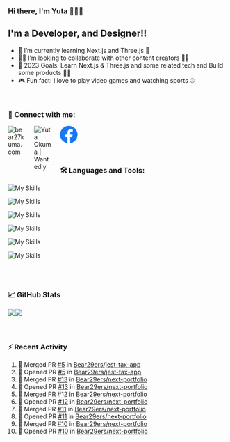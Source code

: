 ### Hi there, I'm Yuta 🤟🏻🐻

## I'm a Developer, and Designer!!

- 🌱 I’m currently learning Next.js and Three.js 🤣
- 👬🏻 I’m looking to collaborate with other content creators 👋🏻
- 🥅 2023 Goals: Learn Next.js & Three.js and some related tech and Build some products 💪🏻
- 🎮 Fun fact: I love to play video games and watching sports ⚾️

<br />

### :wave: Connect with me:

[<img align="left" alt="bear27kuma.com" width="40px" src="https://user-images.githubusercontent.com/39920490/156489586-f125813b-e344-46d6-9306-f5786684b976.jpg" style="margin-right: 20px;" />](https://bear29ers.github.io/)
[<img align="left" alt="Yuta Okuma | Wantedly" width="40px" src="https://user-images.githubusercontent.com/39920490/156489528-fdc520d6-10f1-43b6-8bf8-fadf8dcf1a90.jpg" style="margin-right: 20px;" />](https://www.wantedly.com/id/yuta_okuma_b)
[<img align="left" alt="Yuta Okuma | Facebook" width="40px" src="https://github.com/github/explore/blob/main/topics/facebook/facebook.png?raw=true" style="margin-right: 20px;" />](https://www.facebook.com/kumakuma1129/)

[//]: # '[<img align="left" alt="Yuta Okuma | Instagram" width="40px" src="https://github.com/github/explore/blob/main/topics/instagram/instagram.png?raw=true" />](https://www.instagram.com/bear_27earl/)'

<br />
<br />
<br />
<br />

### :hammer_and_wrench: Languages and Tools:

![My Skills](https://skillicons.dev/icons?i=html,css,sass,tailwind,bootstrap,js)

![My Skills](https://skillicons.dev/icons?i=ts,jquery,react,nextjs,vercel,vue)

![My Skills](https://skillicons.dev/icons?i=nodejs,express,jest,php,laravel,mysql)

![My Skills](https://skillicons.dev/icons?i=docker,git,github,githubactions,aws,linux)

![My Skills](https://skillicons.dev/icons?i=vim,neovim,lua,md,idea,vscode)

![My Skills](https://skillicons.dev/icons?i=atom,webpack,xd,ps,ai,ae)

<br />
<br />

### :chart_with_upwards_trend: GitHub Stats

<div style="display: flex;">
    <a href="https://github.com/Bear29ers">
        <img height="200px;" src="https://github-readme-stats.vercel.app/api?username=Bear29ers&show_icons=true&theme=bear">
    </a>
    <a href="https://github.com/Bear29ers">
        <img height="200px" src="https://github-readme-stats.vercel.app/api/top-langs/?username=Bear29ers&langs_count=6&layout=compact&theme=bear">
    </a>
</div>

<br />
<br />

### :zap: Recent Activity

<!--START_SECTION:activity-->

1. 🎉 Merged PR [#5](https://github.com/Bear29ers/jest-tax-app/pull/5) in [Bear29ers/jest-tax-app](https://github.com/Bear29ers/jest-tax-app)
2. 💪 Opened PR [#5](https://github.com/Bear29ers/jest-tax-app/pull/5) in [Bear29ers/jest-tax-app](https://github.com/Bear29ers/jest-tax-app)
3. 🎉 Merged PR [#13](https://github.com/Bear29ers/next-portfolio/pull/13) in [Bear29ers/next-portfolio](https://github.com/Bear29ers/next-portfolio)
4. 💪 Opened PR [#13](https://github.com/Bear29ers/next-portfolio/pull/13) in [Bear29ers/next-portfolio](https://github.com/Bear29ers/next-portfolio)
5. 🎉 Merged PR [#12](https://github.com/Bear29ers/next-portfolio/pull/12) in [Bear29ers/next-portfolio](https://github.com/Bear29ers/next-portfolio)
6. 💪 Opened PR [#12](https://github.com/Bear29ers/next-portfolio/pull/12) in [Bear29ers/next-portfolio](https://github.com/Bear29ers/next-portfolio)
7. 🎉 Merged PR [#11](https://github.com/Bear29ers/next-portfolio/pull/11) in [Bear29ers/next-portfolio](https://github.com/Bear29ers/next-portfolio)
8. 💪 Opened PR [#11](https://github.com/Bear29ers/next-portfolio/pull/11) in [Bear29ers/next-portfolio](https://github.com/Bear29ers/next-portfolio)
9. 🎉 Merged PR [#10](https://github.com/Bear29ers/next-portfolio/pull/10) in [Bear29ers/next-portfolio](https://github.com/Bear29ers/next-portfolio)
10. 💪 Opened PR [#10](https://github.com/Bear29ers/next-portfolio/pull/10) in [Bear29ers/next-portfolio](https://github.com/Bear29ers/next-portfolio)

<!--END_SECTION:activity-->